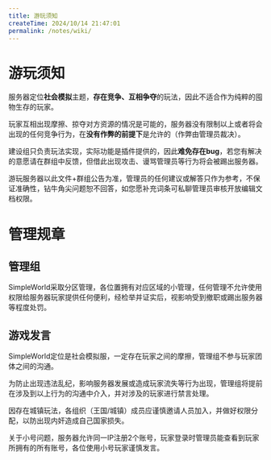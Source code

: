 ```yaml
---
title: 游玩须知
createTime: 2024/10/14 21:47:01
permalink: /notes/wiki/
---
```

# 游玩须知

服务器定位**社会模拟**主题，**存在竞争、互相争夺**的玩法，因此不适合作为纯粹的囤物生存的玩家。

玩家互相出现摩擦、掠夺对方资源的情况是可能的，服务器没有限制以上或者将会出现的任何竞争行为，在**没有作弊的前提下**是允许的（作弊由管理员裁决）。

建设组只负责玩法实现，实际功能是插件提供的，因此**难免存在bug**，若您有解决的意愿请在群组中反馈，但借此出现攻击、谩骂管理员等行为将会被踢出服务器。

游玩服务器以此文件+群组公告为准，管理员的任何建议或解答只作为参考，不保证准确性，钻牛角尖问题恕不回答，如您愿补充词条可私聊管理员审核开放编辑文档权限。

# 管理规章

## 管理组

SimpleWorld采取分区管理，各位置拥有对应区域的小管理，任何管理不允许使用权限给服务器玩家提供任何便利，经检举并证实后，视影响受到撤职或踢出服务器等程度处罚。

## 游戏发言

SimpleWorld定位是社会模拟服，一定存在玩家之间的摩擦，管理组不参与玩家团体之间的沟通。

为防止出现违法乱纪，影响服务器发展或造成玩家流失等行为出现，管理组将提前在涉及到以上行为的沟通中介入，并对涉及的玩家进行禁言处理。

因存在城镇玩法，各组织（王国/城镇）成员应谨慎邀请人员加入，并做好权限分配，以防出现内奸造成自己国家损失。

关于小号问题，服务器允许同一IP注册2个账号，玩家登录时管理员能查看到玩家所拥有的所有账号，各位使用小号玩家谨慎发言。